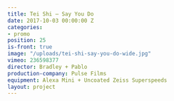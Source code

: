 ```yaml
---
title: Tei Shi — Say You Do
date: 2017-10-03 00:00:00 Z
categories:
- promo
position: 25
is-front: true
image: "/uploads/tei-shi-say-you-do-wide.jpg"
vimeo: 236598377
director: Bradley + Pablo
production-company: Pulse Films
equipment: Alexa Mini + Uncoated Zeiss Superspeeds
layout: project
---
```


